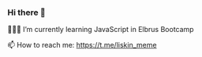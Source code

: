 ### Hi there 👋

👩🏼‍💻 I’m currently learning JavaScript in Elbrus Bootcamp 

📫 How to reach me:
https://t.me/liskin_meme



<!--
**lisaliskin/lisaliskin** is a ✨ _special_ ✨ repository because its `README.md` (this file) appears on your GitHub profile.

Here are some ideas to get you started:

- 🔭 I’m currently working on ...
- 🌱 I’m currently learning ...
- 👯 I’m looking to collaborate on ...
- 🤔 I’m looking for help with ...
- 💬 Ask me about ...
- 📫 How to reach me: ...
- 😄 Pronouns: ...
- ⚡ Fun fact: ...
-->
